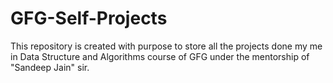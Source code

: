 # GFG-Self-Projects
This repository is created with purpose to store all the projects done my me in Data Structure and Algorithms course of GFG under the mentorship of "Sandeep Jain" sir.
